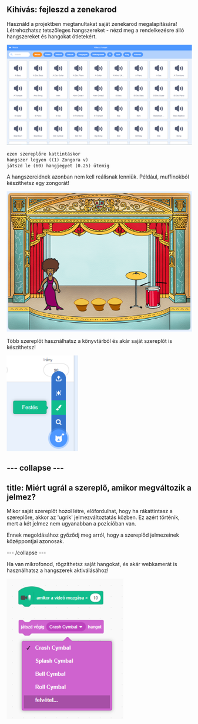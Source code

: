 ## Kihívás: fejleszd a zenekarod

Használd a projektben megtanultakat saját zenekarod megalapítására! Létrehozhatsz tetszőleges hangszereket - nézd meg a rendelkezésre álló hangszereket és hangokat ötletekért.

![képernyőkép](images/band-ideas-sounds.png)

```blocks3
ezen szereplőre kattintáskor
hangszer legyen ((1) Zongora v)
játszd le (60) hangjegyet (0.25) ütemig
```

A hangszereidnek azonban nem kell reálisnak lenniük. Például, muffinokból készíthetsz egy zongorát!

![képernyőkép](images/band-piano.png)

Több szereplőt használhatsz a könyvtárból és akár saját szereplőt is készíthetsz!

![képernyőkép](images/band-draw.png)

## \--- collapse \---

## title: Miért ugrál a szereplő, amikor megváltozik a jelmez?

Mikor saját szereplőt hozol létre, előfordulhat, hogy ha rákattintasz a szereplőre, akkor az 'ugrik' jelmezváltoztatás közben. Ez azért történik, mert a két jelmez nem ugyanabban a pozícióban van.

Ennek megoldásához győződj meg arról, hogy a szereplőd jelmezeinek középpontjai azonosak.

\--- /collapse \---

Ha van mikrofonod, rögzíthetsz saját hangokat, és akár webkamerát is használhatsz a hangszerek aktiválásához!

![képernyőkép](images/band-io.png)